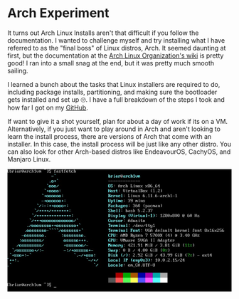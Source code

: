 # Arch Experiment

It turns out Arch Linux Installs aren't that difficult if you follow the documentation. I wanted to challenge myself and try installing what I have referred to as the "final boss" of Linux distros, Arch. It seemed daunting at first, but the documentation at the [Arch Linux Organization's wiki](https://wiki.archlinux.org/title/Installation_guide) is pretty good! I ran into a small snag at the end, but it was pretty much smooth sailing.  

I learned a bunch about the tasks that Linux installers are required to do, including package installs, partitioning, and making sure the bootloader gets installed and set up 🙄. I have a full breakdown of the steps I took and how far I got on my [GitHub](https://github.com/SomeoneElse00/public-presence/blob/main/2025-01-18%20Arch/Arch%20Linux.md).  

If want to give it a shot yourself, plan for about a day of work if its on a VM. Alternatively, if you just want to play around in Arch and aren't looking to learn the install process, there are versions of Arch that come with an installer. In this case, the install process will be just like any other distro. You can also look for other Arch-based distros like EndeavourOS, CachyOS, and Manjaro Linux.

![Arch FastFetch](<images/Arch fastfetch.jpg>)